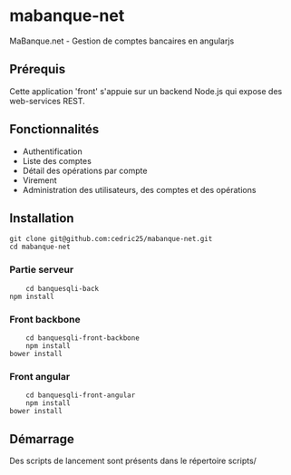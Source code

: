 # mabanque-net

MaBanque.net - Gestion de comptes bancaires en angularjs

## Prérequis

Cette application 'front' s'appuie sur un backend Node.js qui expose des web-services REST.

## Fonctionnalités

* Authentification
* Liste des comptes
* Détail des opérations par compte
* Virement
* Administration des utilisateurs, des comptes et des opérations

## Installation

    git clone git@github.com:cedric25/mabanque-net.git
    cd mabanque-net
		
### Partie serveur

		cd banquesqli-back
    npm install

### Front backbone

		cd banquesqli-front-backbone
		npm install
    bower install

### Front angular

		cd banquesqli-front-angular
		npm install
    bower install

## Démarrage

Des scripts de lancement sont présents dans le répertoire scripts/
